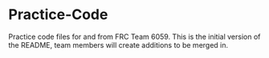 # Practice-Code
Practice code files for and from FRC Team 6059.
This is the initial version of the README, team members will create additions to be merged in.
